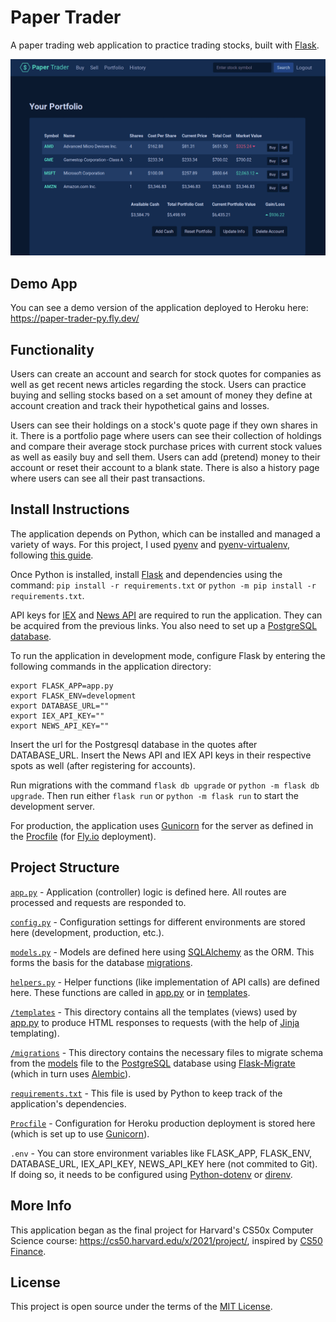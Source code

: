 # Paper Trader
A paper trading web application to practice trading stocks, built with [Flask](https://flask.palletsprojects.com/en/2.0.x/).

![screenshot](readme_paper_trader.png)

## Demo App
You can see a demo version of the application deployed to Heroku here: https://paper-trader-py.fly.dev/

## Functionality
Users can create an account and search for stock quotes for companies as well as get recent news articles regarding the stock. Users can practice buying and selling stocks based on a set amount of money they define at account creation and track their hypothetical gains and losses.

Users can see their holdings on a stock's quote page if they own shares in it. There is a portfolio page where users can see their collection of holdings and compare their average stock purchase prices with current stock values as well as easily buy and sell them. Users can add (pretend) money to their account or reset their account to a blank state. There is also a history page where users can see all their past transactions.

## Install Instructions
The application depends on Python, which can be installed and managed a variety of ways. For this project, I used [pyenv](https://github.com/pyenv/pyenv) and [pyenv-virtualenv](https://github.com/pyenv/pyenv-virtualenv), following [this guide](https://realpython.com/intro-to-pyenv/).

Once Python is installed, install [Flask](https://flask.palletsprojects.com/en/2.0.x/installation/) and dependencies using the command: `pip install -r requirements.txt` or `python -m pip install -r requirements.txt`.

API keys for [IEX](https://iexcloud.io/) and [News API](https://newsapi.org/) are required to run the application. They can be acquired from the previous links. You also need to set up a [PostgreSQL database](https://www.postgresql.org/docs/12/tutorial-createdb.html).

To run the application in development mode, configure Flask by entering the following commands in the application directory:

```
export FLASK_APP=app.py
export FLASK_ENV=development
export DATABASE_URL=""
export IEX_API_KEY=""
export NEWS_API_KEY=""
```
Insert the url for the Postgresql database in the quotes after DATABASE_URL. Insert the News API and IEX API keys in their respective spots as well (after registering for accounts).

Run migrations with the command `flask db upgrade` or `python -m flask db upgrade`. Then run either `flask run` or `python -m flask run` to start the development server.

For production, the application uses [Gunicorn](https://gunicorn.org/) for the server as defined in the [Procfile](/Procfile) (for [Fly.io](https://fly.io) deployment).

## Project Structure
[`app.py`](/app.py) - Application (controller) logic is defined here. All routes are processed and requests are responded to.

[`config.py`](/conifg.py) - Configuration settings for different environments are stored here (development, production, etc.).

[`models.py`](/models.py) - Models are defined here using [SQLAlchemy](https://flask-sqlalchemy.palletsprojects.com/en/2.x/) as the ORM. This forms the basis for the database [migrations](/migrations).

[`helpers.py`](/helpers.py) - Helper functions (like implementation of API calls) are defined here. These functions are called in [app.py](/app.py) or in [templates](/templates).

[`/templates`](/templates) - This directory contains all the templates (views) used by [app.py](/app.py) to produce HTML responses to requests (with the help of [Jinja](https://jinja.palletsprojects.com/en/3.0.x/) templating).

[`/migrations`](/migrations) - This directory contains the necessary files to migrate schema from the [models](/models.py) file to the [PostgreSQL](https://www.postgresql.org/) database using [Flask-Migrate](https://flask-migrate.readthedocs.io/en/latest/) (which in turn uses [Alembic](https://alembic.sqlalchemy.org/en/latest/)).

[`requirements.txt`](/requirements.txt) - This file is used by Python to keep track of the application's dependencies.

[`Procfile`](/Procfile) - Configuration for Heroku production deployment is stored here (which is set up to use [Gunicorn](https://gunicorn.org/)).

`.env` - You can store environment variables like FLASK_APP, FLASK_ENV, DATABASE_URL, IEX_API_KEY, NEWS_API_KEY here (not commited to Git). If doing so, it needs to be configured using [Python-dotenv](https://github.com/theskumar/python-dotenv) or [direnv](https://github.com/direnv/direnv).

## More Info
This application began as the final project for Harvard's CS50x Computer Science course:
https://cs50.harvard.edu/x/2021/project/, inspired by [CS50 Finance](https://cs50.harvard.edu/x/2021/psets/9/finance/).

## License
This project is open source under the terms of the [MIT License](http://opensource.org/licenses/MIT).